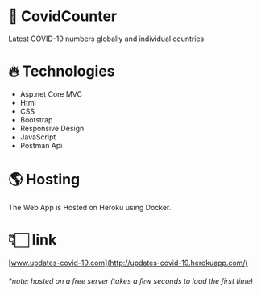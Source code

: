 # 🏥 CovidCounter
Latest COVID-19 numbers globally and individual countries

# 🔥 Technologies  
- Asp.net Core MVC
- Html
- CSS
- Bootstrap
- Responsive Design
- JavaScript
- Postman Api

# 🌎 Hosting  
The Web App is Hosted on Heroku using Docker. 

# 👇🏻 link 
[www.updates-covid-19.com](http://updates-covid-19.herokuapp.com/)
<h6><em>*note: hosted on a free server (takes a few seconds to load the first time)</em></h6>
